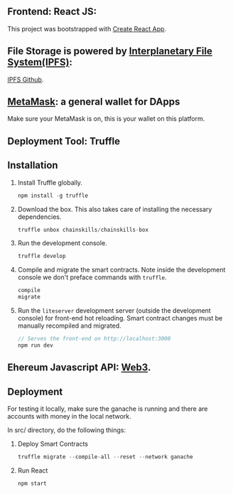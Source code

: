 
## Frontend: React JS:

This project was bootstrapped with [Create React App](https://github.com/facebookincubator/create-react-app).

## File Storage is powered by [Interplanetary File System(IPFS)](https://ipfs.io/):
[IPFS Github](https://github.com/ipfs/ipfs).

## [MetaMask](https://metamask.io/): a general wallet for DApps
Make sure your MetaMask is on, this is your wallet on this platform.

## Deployment Tool: Truffle

## Installation

1. Install Truffle globally.
    ```javascript
    npm install -g truffle
    ```

2. Download the box. This also takes care of installing the necessary dependencies.
    ```javascript
    truffle unbox chainskills/chainskills-box
    ```

3. Run the development console.
    ```javascript
    truffle develop
    ```

4. Compile and migrate the smart contracts. Note inside the development console we don't preface commands with `truffle`.
    ```javascript
    compile
    migrate
    ```

5. Run the `liteserver` development server (outside the development console) for front-end hot reloading. Smart contract changes must be manually recompiled and migrated.
    ```javascript
    // Serves the front-end on http://localhost:3000
    npm run dev
    ```
## Ehereum Javascript API: [Web3](https://web3js.readthedocs.io/en/1.0/).


## Deployment

For testing it locally, make sure the ganache is running and there are accounts with money in the local network.

In src/ directory, do the following things:

1. Deploy Smart Contracts
    ```javascript
    truffle migrate --compile-all --reset --network ganache
    ```
2. Run React
    ```javascript
    npm start
    ```




